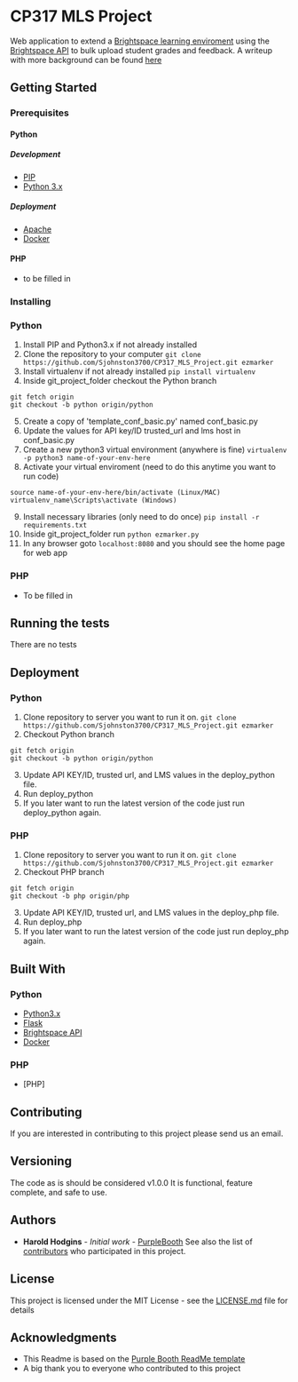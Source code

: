 # CP317 MLS Project
Web application to extend a [Brightspace learning enviroment](https://www.d2l.com/products/learning-environment/) using the [Brightspace API](http://docs.valence.desire2learn.com/reference.html) to bulk upload student grades and feedback. A writeup with more background can be found [here](https://cocalc.com/share/0f65cb8b-6f11-42b9-87d4-2e2ec6e0bf63/final_report/CP317_Final_Report.pdf?viewer=share)

## Getting Started
### Prerequisites
#### Python
##### Development
- [PIP](https://pypi.python.org/pypi/pip)
- [Python 3.x](https://www.python.org/download/releases/3.0/)
##### Deployment
- [Apache](https://www.apache.org/)
- [Docker](https://www.docker.com/)
#### PHP
- to be filled in

### Installing
### Python
1. Install PIP and Python3.x if not already installed
2. Clone the repository to your computer 
```git clone https://github.com/Sjohnston3700/CP317_MLS_Project.git ezmarker```
3. Install virtualenv if not already installed
```pip install virtualenv```
4. Inside git_project_folder checkout the Python branch
~~~~
git fetch origin
git checkout -b python origin/python
~~~~
5. Create a copy of 'template_conf_basic.py' named conf_basic.py
7. Update the values for API key/ID trusted_url and lms host in conf_basic.py
7. Create a new python3 virtual environment (anywhere is fine)
```virtualenv -p python3 name-of-your-env-here```
8. Activate your virtual enviroment (need to do this anytime you want to run code)
~~~
source name-of-your-env-here/bin/activate (Linux/MAC)
virtualenv_name\Scripts\activate (Windows)
~~~
9. Install necessary libraries (only need to do once)
```pip install -r requirements.txt```
10. Inside git_project_folder run ```python ezmarker.py```
11. In any browser goto ```localhost:8080``` and you should see the home page for web app

### PHP
- To be filled in

## Running the tests
There are no tests

## Deployment
### Python
1. Clone repository to server you want to run it on.
```git clone https://github.com/Sjohnston3700/CP317_MLS_Project.git ezmarker```
2. Checkout Python branch
~~~~
git fetch origin
git checkout -b python origin/python
~~~~
3. Update API KEY/ID, trusted url, and LMS values in the deploy_python file. 
4. Run deploy_python
5. If you later want to run the latest version of the code just run deploy_python again.

### PHP
1. Clone repository to server you want to run it on.
```git clone https://github.com/Sjohnston3700/CP317_MLS_Project.git ezmarker```
2. Checkout PHP branch
~~~~
git fetch origin
git checkout -b php origin/php
~~~~
3. Update API KEY/ID, trusted url, and LMS values in the deploy_php file. 
4. Run deploy_php
5. If you later want to run the latest version of the code just run deploy_php again.

## Built With
### Python
- [Python3.x](https://www.python.org/download/releases/3.0/)
- [Flask](http://flask.pocoo.org/)
- [Brightspace API](http://docs.valence.desire2learn.com/reference.html)
- [Docker](https://www.docker.com/)

### PHP
- [PHP]

## Contributing
If you are interested in contributing to this project please send us an email.

## Versioning
The code as is should be considered v1.0.0 It is functional, feature complete, and safe to use. 

## Authors
* **Harold Hodgins** - *Initial work* - [PurpleBooth](https://github.com/PurpleBooth) See also the list of [contributors](https://github.com/Sjohnston3700/CP317_MLS_Project/contributors) who participated in this project.
## License
This project is licensed under the MIT License - see the [LICENSE.md](LICENSE.md) file for details
## Acknowledgments
* This Readme is based on the [Purple Booth ReadMe template](https://gist.github.com/PurpleBooth/109311bb0361f32d87a2)
* A big thank you to everyone who contributed to this project
